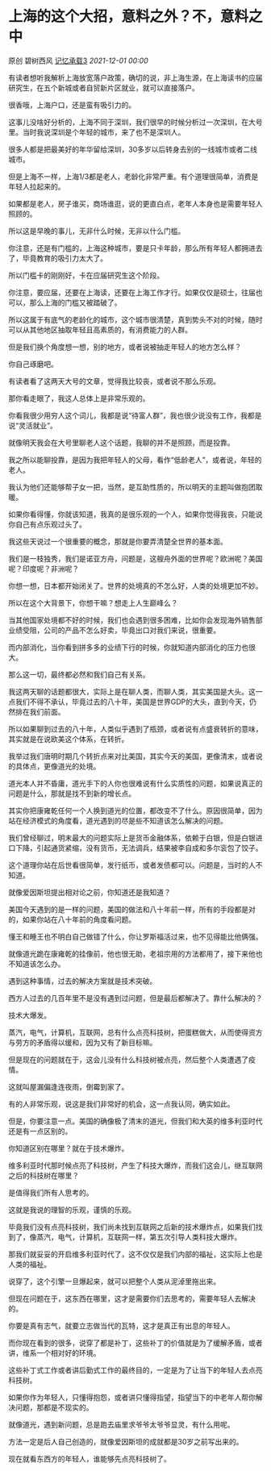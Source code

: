 # 上海的这个大招，意料之外？不，意料之中

原创 碧树西风 [记忆承载3](javascript:void(0);) *2021-12-01 00:00*

有读者想听我解析上海放宽落户政策，确切的说，非上海生源，在上海读书的应届研究生，在五个新城或者自贸新片区就业，就可以直接落户。



很香哦，上海户口，还是蛮有吸引力的。



这事儿没啥好分析的，上海不同于深圳，我们很早的时候分析过一次深圳，在大号里。当时我说深圳是个年轻的城市，来了也不是深圳人。



很多人都是把最美好的年华留给深圳，30多岁以后转身去别的一线城市或者二线城市。



但是上海不一样，上海1/3都是老人，老龄化非常严重。有个道理很简单，消费是年轻人拉起来的。



如果都是老人，房子谁买，商场谁逛，说的更直白点，老年人本身也是需要年轻人照顾的。



所以这是早晚的事儿，无非什么时候，无非以什么门槛。



你注意，还是有门槛的，上海这种城市，要是只卡年龄，那么所有年轻人都拥进去了，毕竟教育的吸引力太大了。



所以门槛卡的刚刚好，卡在应届研究生这个阶段。



你注意，要应届，还要在上海读，还要在上海工作才行。如果仅仅是硕士，往届也可以，那么上海的门槛又被踏破了。



所以这属于有底气的老龄化的城市，这个城市很清楚，真到势头不对的时候，随时可以从其他地区抽取年轻且高素质的，有消费能力的人群。



但是我们换个角度想一想，别的地方，或者说被抽走年轻人的地方怎么样？



你自己琢磨吧。



有读者看了这两天大号的文章，觉得我比较丧，或者说不那么乐观。



那你看走眼了，我这人总体上是非常乐观的。



你看我很少用穷人这个词儿，我都是说“待富人群”，我也很少说没有工作，我都是说“灵活就业”。



就像明天我会在大号里聊老人这个话题，我聊的并不是照顾，而是投靠。



我之所以能聊投靠，是因为我把年轻人的父母，看作“低龄老人”，或者说，年轻的老人。



我认为他们还能够帮子女一把，当然，是互助性质的，所以明天的主题叫做抱团取暖。



如果你看得懂，你就该知道，我真的是很乐观的一个人，如果你觉得我丧，只能说你自己有点乐观过头了。



我这些天说过一个很重要的概念，那就是你要弄清楚全世界的基本面。



我们是一枝独秀，我们是诺亚方舟，问题是，这艘舟外面的世界呢？欧洲呢？美国呢？印度呢？非洲呢？



你想一想，日本都开始闭关了。世界的处境真的不怎么好，人类的处境更加不妙。



所以在这个大背景下，你想干嘛？想走上人生巅峰么？



当其他国家处境都不好的时候，我们也会遇到很多困难，比如你会发现海外销售部业绩受阻，公司的产品不怎么好卖，毕竟出口对我们来说，很重要。



而内部消化，当你看到拼多多的业绩下行的时候，你就知道内部消化的压力也很大。



那么这一切，最终都必然和我们自己有关系。



我这两天聊的话题都很大，实际上是在聊人类，而聊人类，其实美国是大头。这一点我们不得不承认，毕竟过去的八十年，美国是世界GDP的大头，直到今天，仍然排在我们前面。



所以如果聊到过去的八十年，人类似乎遇到了瓶颈，或者说有点盛衰转折的意味，其实就是在说欧美这个体系，在转折。



我举过我们唐明时期几个转折点来对比美国，其实今天的美国，更像清末，或者说的具体点，更像道光的处境。



道光本人并不昏庸，道光手下的人你也很难说有什么实质性的问题，如果说真正的问题是什么，那就是找不到新的增长点。



其实你把康雍乾任何一个人换到道光的位置，都改变不了什么。原因很简单，因为站在经济模式的角度看，道光遇到的尽是些不知道该怎么解决的问题。



我们曾经聊过，明末最大的问题实际上是货币金融体系，依赖于白银，但是白银进口下降，引起通货紧缩，没有货币，无法调兵，结果被李自成和多尔衮包了饺子。



这个道理你站在后世看很简单，发行纸币，或者发债都可以。问题是，当时的人不知道。



就像爱因斯坦提出相对论之前，你知道还是我知道？



美国今天遇到的是一样的问题，美国的做法和八十年前一样，所有的手段都是对的，如果你站在八十年前的角度看问题。



懂王和睡王也不明白自己做错了什么，你让罗斯福活过来，也不见得能比他俩强。



就像道光跪在康雍乾的挂像前，他也很无助，老祖宗用的方法都用了，接下来他也不知道该怎么办。



遇到这种事情，过去的解决方案就是技术突破。



西方人过去的几百年里不是没有遇到过问题，但是最后都解决了。靠什么解决的？



技术大爆发。



蒸汽，电气，计算机，互联网，总有什么点亮科技树，把蛋糕做大，从而使得资方与劳方的矛盾得以缓和，因为又有了新目标嘛。



但是现在的问题就在于，这会儿没有什么科技树被点亮，然后整个人类遭遇了疫情。



这就叫屋漏偏逢连夜雨，倒霉到家了。



有的人非常乐观，说这是我们非常好的机会，这一点我认同，确实如此。



但是，你要注意一点。美国的确像极了清末的道光，但我们和大英的维多利亚时代还是有一点区别的。



你知道区别在哪里？就在于技术爆炸。



维多利亚时代那时候点亮了科技树，产生了科技大爆炸，而我们这会儿，继互联网之后的科技树在哪里？



是值得我们所有人思考的。



这就是我说的理智的乐观，谨慎的乐观。



毕竟我们没有点亮科技树，我们尚未找到互联网之后新的技术爆炸点，如果我们找到了，像蒸汽，电气，计算机，互联网一样，第五次引导人类科技大爆炸。



那我们就妥妥的开启维多利亚时代了，这不仅仅是我们内部的福祉，这实际上也是人类的福祉。



说穿了，这个引擎一旦爆起来，就可以把整个人类从泥淖里拖出来。



但现在问题在于，这东西在哪里，这才是需要你们去思考的，需要年轻人去解决的。



你要是真有志气，就要立志做当代的瓦特，这才是真正有出息的年轻人。



而你现在看到的很多，说穿了都是补丁，这些补丁的价值就是为了缓解矛盾，或者讲，维系一个相对好的环境。



这些补丁式工作或者讲后勤式工作的最终目的，一定是为了让当下的年轻人去点亮科技树。



如果你作为年轻人，只懂得抱怨，或者讲只懂得指望，指望当下的中老年人帮你解决问题，那都是不现实的。



就像道光，遇到新问题，总是跑去庙里求爷爷太爷爷显灵，有什么用呢。



方法一定是后人自己创造的，就像爱因斯坦的成就都是30岁之前写出来的。



现在就看东西方的年轻人，谁能够先点亮科技树了。